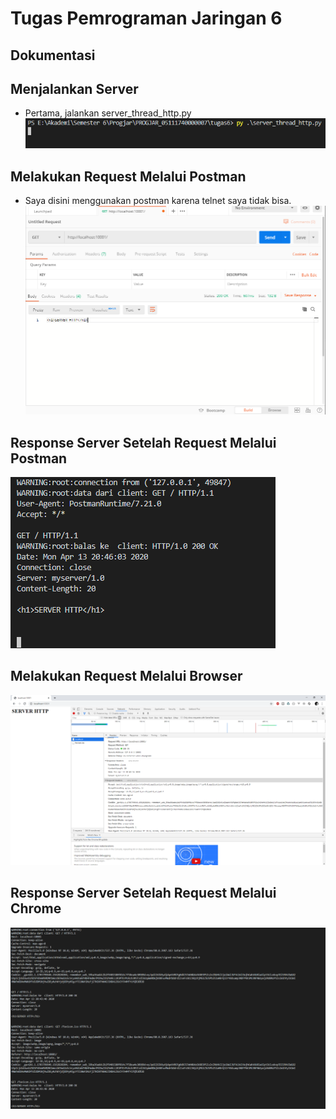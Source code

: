 # Tugas Pemrograman Jaringan 6
## Dokumentasi

## Menjalankan Server 
* Pertama, jalankan server_thread_http.py
![alt text](dokumentasi/run_server.png)

## Melakukan Request Melalui Postman
* Saya disini menggunakan postman karena telnet saya tidak bisa.
![alt text](dokumentasi/run_postman.png)

## Response Server Setelah Request Melalui Postman
![alt text](dokumentasi/respon_postman.png)

## Melakukan Request Melalui Browser
![alt text](dokumentasi/run_chrome.png)

## Response Server Setelah Request Melalui Chrome
![alt text](dokumentasi/respon_chrome.png)